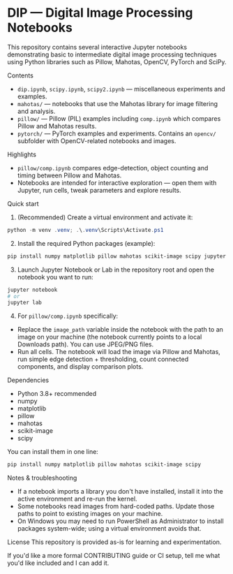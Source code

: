 # DIP — Digital Image Processing Notebooks

This repository contains several interactive Jupyter notebooks demonstrating basic to intermediate digital image processing techniques using Python libraries such as Pillow, Mahotas, OpenCV, PyTorch and SciPy.

Contents
- `dip.ipynb`, `scipy.ipynb`, `scipy2.ipynb` — miscellaneous experiments and examples.
- `mahotas/` — notebooks that use the Mahotas library for image filtering and analysis.
- `pillow/` — Pillow (PIL) examples including `comp.ipynb` which compares Pillow and Mahotas results.
- `pytorch/` — PyTorch examples and experiments. Contains an `opencv/` subfolder with OpenCV-related notebooks and images.

Highlights
- `pillow/comp.ipynb` compares edge-detection, object counting and timing between Pillow and Mahotas.
- Notebooks are intended for interactive exploration — open them with Jupyter, run cells, tweak parameters and explore results.

Quick start
1. (Recommended) Create a virtual environment and activate it:

```powershell
python -m venv .venv; .\.venv\Scripts\Activate.ps1
```

2. Install the required Python packages (example):

```powershell
pip install numpy matplotlib pillow mahotas scikit-image scipy jupyter
```

3. Launch Jupyter Notebook or Lab in the repository root and open the notebook you want to run:

```powershell
jupyter notebook
# or
jupyter lab
```

4. For `pillow/comp.ipynb` specifically:
- Replace the `image_path` variable inside the notebook with the path to an image on your machine (the notebook currently points to a local Downloads path). You can use JPEG/PNG files.
- Run all cells. The notebook will load the image via Pillow and Mahotas, run simple edge detection + thresholding, count connected components, and display comparison plots.

Dependencies
- Python 3.8+ recommended
- numpy
- matplotlib
- pillow
- mahotas
- scikit-image
- scipy

You can install them in one line:

```powershell
pip install numpy matplotlib pillow mahotas scikit-image scipy
```

Notes & troubleshooting
- If a notebook imports a library you don't have installed, install it into the active environment and re-run the kernel.
- Some notebooks read images from hard-coded paths. Update those paths to point to existing images on your machine.
- On Windows you may need to run PowerShell as Administrator to install packages system-wide; using a virtual environment avoids that.

License
This repository is provided as-is for learning and experimentation.

If you'd like a more formal CONTRIBUTING guide or CI setup, tell me what you'd like included and I can add it.